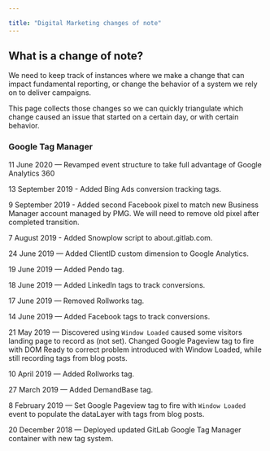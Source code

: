 ```yaml
---

title: "Digital Marketing changes of note"
---
```








## What is a change of note?

We need to keep track of instances where we make a change that can impact fundamental reporting, or change the behavior of a system we rely on to deliver campaigns.

This page collects those changes so we can quickly triangulate which change caused an issue that started on a certain day, or with certain behavior.

### Google Tag Manager

11 June 2020 — Revamped event structure to take full advantage of Google Analytics 360

13 September 2019 - Added Bing Ads conversion tracking tags.

9 September 2019 - Added second Facebook pixel to match new Business Manager account managed by PMG. We will need to remove old pixel after completed transition.

7 August 2019 - Added Snowplow script to about.gitlab.com.

24 June 2019 — Added ClientID custom dimension to Google Analytics.

19 June 2019 — Added Pendo tag.

18 June 2019 — Added LinkedIn tags to track conversions.

17 June 2019 — Removed Rollworks tag.

14 June 2019 — Added Facebook tags to track conversions.

21 May 2019 — Discovered using `Window Loaded` caused some visitors landing page to record as (not set). Changed Google Pageview tag to fire with DOM Ready to correct problem introduced with Window Loaded, while still recording tags from blog posts.

10 April 2019 — Added Rollworks tag.

27 March 2019 — Added DemandBase tag.

8 February 2019 — Set Google Pageview tag to fire with `Window Loaded` event to populate the dataLayer with tags from blog posts.

20 December 2018 — Deployed updated GitLab Google Tag Manager container with new tag system.
